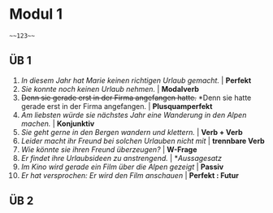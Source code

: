 # Modul 1

`~~123~~`
## ÜB 1
1. *In diesem Jahr hat Marie keinen richtigen Urlaub gemacht.* | **Perfekt**
2. *Sie konnte noch keinen Urlaub nehmen.* | **Modalverb**
3. ~~Denn sie gerade erst in der Firma angefangen hatte.~~ *Denn sie hatte gerade erst in der Firma angefangen. | **Plusquamperfekt**
5. *Am liebsten würde sie nächstes Jahr eine Wanderung in den Alpen machen.* | **Konjunktiv**
6. *Sie geht gerne in den Bergen wandern und klettern.* | **Verb + Verb**
7. *Leider macht ihr Freund bei solchen Urlauben nicht mit* | **trennbare Verb**
8. *Wie könnte sie ihren Freund überzeugen?* | **W-Frage**
9. *Er findet ihre Urlaubsideen zu anstrengend.* | **Aussagesatz*
10. *Im Kino wird gerade ein Film über die Alpen gezeigt* | **Passiv**
11. *Er hat versprochen: Er wird den Film anschauen* | **Perfekt : Futur**

## ÜB 2
